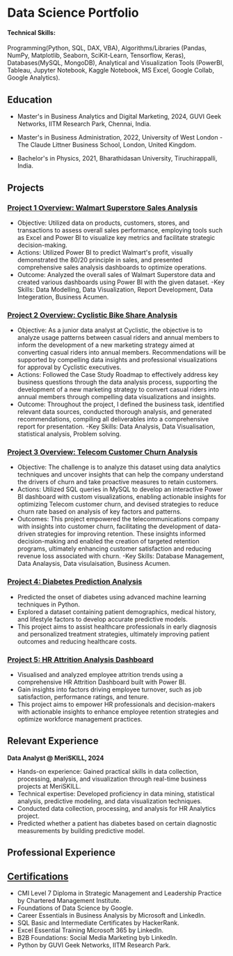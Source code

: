 # Data Science Portfolio

#### Technical Skills: 
Programming(Python, SQL, DAX, VBA), Algorithms/Libraries (Pandas, NumPy, Matplotlib, Seaborn, SciKit-Learn, Tensorflow, Keras), Databases(MySQL, MongoDB), Analytical and Visualization Tools (PowerBI, Tableau, Jupyter Notebook, Kaggle Notebook, MS Excel, Google Collab, Google Analytics).

## Education
- Master's in Business Analytics and Digital Marketing, 2024, GUVI Geek Networks, IITM Research Park, Chennai, India.

- Master's in Business Administration, 2022, University of West London - The Claude Littner Business School, London, United Kingdom.

- Bachelor's in Physics, 2021, Bharathidasan University, Tiruchirappalli, India.

## Projects
### [Project 1 Overview: Walmart Superstore Sales Analysis](https://github.com/Beingcharles/Capstone-1)

* Objective: Utilized data on products, customers, stores, and transactions to assess overall sales performance, employing tools such as Excel and Power BI to visualize key metrics and facilitate strategic decision-making.
* Actions: Utilized Power BI to predict Walmart's profit, visually demonstrated the 80/20 principle in sales, and presented comprehensive sales analysis dashboards to optimize operations.
* Outcome: Analyzed the overall sales of Walmart Superstore data and created various dashboards using Power BI with the given dataset.
-Key Skills: Data Modelling, Data Visualization, Report Development, Data Integeration, Business Acumen.

### [Project 2 Overview: Cyclistic Bike Share Analysis](https://github.com/Beingcharles/Capstone-2)

* Objective: As a junior data analyst at Cyclistic, the objective is to analyze usage patterns between casual riders and annual members to inform the development of a new marketing strategy aimed at converting casual riders into annual members. Recommendations will be supported by compelling data insights and professional visualizations for approval by Cyclistic executives. 
* Actions: Followed the Case Study Roadmap to effectively address key business questions through the data analysis process, supporting the development of a new marketing strategy to convert casual riders into annual members through compelling data visualizations and insights. 
* Outcome: Throughout the project, I defined the business task, identified relevant data sources, conducted thorough analysis, and generated recommendations, compiling all deliverables into a comprehensive report for presentation.
-Key Skills: Data Analysis, Data Visualisation, statistical analysis, Problem solving.

### [Project 3 Overview: Telecom Customer Churn Analysis](https://github.com/Beingcharles/Guvi-Final-Capstone---Customer-Churn-Retention-Analysis)

* Objective: The challenge is to analyze this dataset using data analytics techniques and uncover insights that can help the company understand the drivers of churn and take proactive measures to retain customers.
* Actions: Utilized SQL queries in MySQL to develop an interactive Power BI dashboard with custom visualizations, enabling actionable insights for optimizing Telecom customer churn, and devised strategies to reduce churn rate based on analysis of key factors and patterns.
* Outcomes: This project empowered the telecommunications company with insights into customer churn, facilitating the development of data-driven strategies for improving retention. These insights informed decision-making and enabled the creation of targeted retention programs, ultimately enhancing customer satisfaction and reducing revenue loss associated with churn.
-Key Skills: Database Management, Data Analaysis, Data visulaisation, Business Acumen.

### [Project 4: Diabetes Prediction Analysis](https://github.com/Beingcharles/Diabetes-Prediction-Analysis)

* Predicted the onset of diabetes using advanced machine learning techniques in Python.
* Explored a dataset containing patient demographics, medical history, and lifestyle factors to develop accurate predictive models.
* This project aims to assist healthcare professionals in early diagnosis and personalized treatment strategies, ultimately improving patient outcomes and reducing healthcare costs.

### [Project 5: HR Attrition Analysis Dashboard](https://github.com/Beingcharles/HR-Attrition-Analysis-Dasboard)

* Visualised and analyzed employee attrition trends using a comprehensive HR Attrition Dashboard built with Power BI.
* Gain insights into factors driving employee turnover, such as job satisfaction, performance ratings, and tenure.
* This project aims to empower HR professionals and decision-makers with actionable insights to enhance employee retention strategies and optimize workforce management practices.

## Relevant Experience
**Data Analyst @ MeriSKILL, 2024**

* Hands-on experience: Gained practical skills in data collection, processing, analysis, and visualization through real-time business projects at MeriSKILL.
* Technical expertise: Developed proficiency in data mining, statistical analysis, predictive modeling, and data visualization techniques.
* Conducted data collection, processing, and analysis for HR Analytics project.
* Predicted whether a patient has diabetes based on certain diagnostic measurements by building predictive model.

## Professional Experience

## [Certifications](https://www.linkedin.com/in/charles-4b527122b/details/certifications/)
- CMI Level 7 Diploma in Strategic Management and Leadership Practice by Chartered Management Institute.
- Foundations of Data Science by Google.
- Career Essentials in Business Analysis by Microsoft and LinkedIn.
- SQL Basic and Intermediate Certificates by HackerRank.
- Excel Essential Training Microsoft 365 by LinkedIn.
- B2B Foundations: Social Media Marketing byb LinkedIn.
- Python by GUVI Geek Networks, IITM Research Park.

